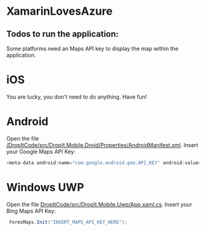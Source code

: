 # XamarinLovesAzure

## Todos to run the application: 
Some platforms need an Maps API key to display the map within the application.

# iOS
You are lucky, you don't need to do anything. Have fun!

# Android
Open the file [/DropItCode/src/DropIt.Mobile.Droid/Properties/AndroidManifest.xml](https://github.com/rherlt/XamarinLovesAzure/DropItCode/src/DropIt.Mobile.Droid/Properties/AndroidManifest.xml). Insert your Google Maps API Key: 
```csharp
<meta-data android:name="com.google.android.geo.API_KEY" android:value="INSERT_MAPS_API_KEY_HERE" />
```
# Windows UWP
Open the file [DropItCode/src/DropIt.Mobile.Uwp/App.xaml.cs](https://github.com/rherlt/XamarinLovesAzure/DropItCode/src/DropIt.Mobile.Uwp/App.xaml.cs). Insert your Bing Maps API Key: 
```csharp
 FormsMaps.Init("INSERT_MAPS_API_KEY_HERE");
```
